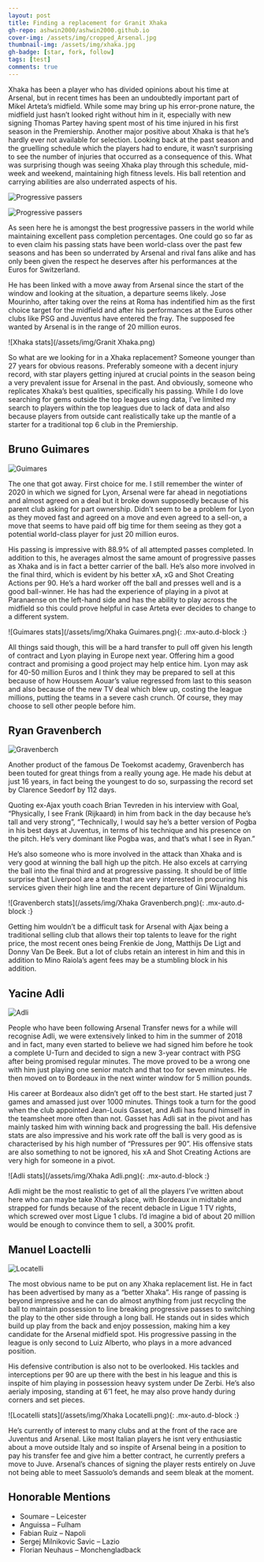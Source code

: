 ```yaml
---
layout: post
title: Finding a replacement for Granit Xhaka
gh-repo: ashwin2000/ashwin2000.github.io
cover-img: /assets/img/cropped_Arsenal.jpg
thumbnail-img: /assets/img/xhaka.jpg	
gh-badge: [star, fork, follow]
tags: [test]
comments: true
---
```


   
   
   
Xhaka has been a player who has divided opinions about his time at Arsenal, but in recent times has been an undoubtedly important part of Mikel Arteta’s midfield. While some may bring up his error-prone nature, the midfield just hasn’t looked right without him in it, especially with new signing Thomas Partey having spent most of his time injured in his first season in the Premiership. Another major positive about Xhaka is that he’s hardly ever not available for selection. Looking back at the past season and the gruelling schedule which the players had to endure, it wasn’t surprising to see the number of injuries that occurred as a consequence of this. What was surprising though was seeing Xhaka play through this schedule, mid-week and weekend, maintaining high fitness levels. His ball retention and carrying abilities are also underrated aspects of his.

![Progressive passers](/assets/img/scatter_prog.png)

![Progressive passers](/assets/img/scatter_prog1.png)
   
   
As seen here he is amongst the best progressive passers in the world while maintaining excellent pass completion percentages. One could go so far as to even claim his passing stats have been world-class over the past few seasons and has been so underrated by Arsenal and rival fans alike and has only been given the respect he deserves after his performances at the Euros for Switzerland.

He has been linked with a move away from Arsenal since the start of the window and looking at the situation, a departure seems likely. Jose Mourinho, after taking over the reins at Roma has indentified him as the first choice target for the midfield and after his performances at the Euros other clubs like PSG and Juventus have entered the fray. The supposed fee wanted by Arsenal is in the range of 20 million euros.

![Xhaka stats](/assets/img/Granit Xhaka.png)

So what are we looking for in a Xhaka replacement? Someone younger than 27 years for obvious reasons. Preferably someone with a decent injury record, with star players getting injured at crucial points in the season being a very prevalent issue for Arsenal in the past. And obviously, someone who replicates Xhaka’s best qualities, specifically his passing. While I do love searching for gems outside the top leagues using data, I’ve limited my search to players within the top leagues due to lack of data and also because players from outside cant realistically take up the mantle of a starter for a traditional top 6 club in the Premiership.
   
   
## Bruno Guimares

![Guimares](/assets/img/bruno.jpg)

The one that got away. First choice for me. I still remember the winter of 2020 in which we signed for Lyon, Arsenal were far ahead in negotiations and almost agreed on a deal but it broke down supposedly because of his parent club asking for part ownership. Didn’t seem to be a problem for Lyon as they moved fast and agreed on a move and even agreed to a sell-on, a move that seems to have paid off big time for them seeing as they got a potential world-class player for just 20 million euros.

His passing is impressive with 88.9% of all attempted passes completed. In addition to this, he averages almost the same amount of progressive passes as Xhaka and is in fact a better carrier of the ball. He’s also more involved in the final third, which is evident by his better xA, xG and Shot Creating Actions per 90. He’s a hard worker off the ball and presses well and is a good ball-winner. He has had the experience of playing in a pivot at Paranaense on the left-hand side and has the ability to play across the midfield so this could prove helpful in case Arteta ever decides to change to a different system.

![Guimares stats](/assets/img/Xhaka Guimares.png){: .mx-auto.d-block :}

All things said though, this will be a hard transfer to pull off given his length of contract and Lyon playing in Europe next year. Offering him a good contract and promising a good project may help entice him. Lyon may ask for 40-50 million Euros and I think they may be prepared to sell at this because of how Houssem Aouar’s value regressed from last to this season and also because of the new TV deal which blew up, costing the league millions, putting the teams in a severe cash crunch. Of course, they may choose to sell other people before him.
   
   
## Ryan Gravenberch

![Gravenberch](/assets/img/Gravenberch.jpeg)

Another product of the famous De Toekomst academy, Gravenberch has been touted for great things from a really young age. He made his debut at just 16 years, in fact being the youngest to do so, surpassing the record set by Clarence Seedorf by 112 days.

Quoting ex-Ajax youth coach Brian Tevreden in his interview with Goal, “Physically, I see Frank (Rijkaard) in him from back in the day because he’s tall and very strong”, “Technically, I would say he’s a better version of Pogba in his best days at Juventus, in terms of his technique and his presence on the pitch. He’s very dominant like Pogba was, and that’s what I see in Ryan.”

He’s also someone who is more involved in the attack than Xhaka and is very good at winning the ball high up the pitch. He also excels at carrying the ball into the final third and at progressive passing. It should be of little surprise that Liverpool are a team that are very interested in procuring his services given their high line and the recent departure of Gini Wijnaldum.

![Gravenberch stats](/assets/img/Xhaka Gravenberch.png){: .mx-auto.d-block :}

Getting him wouldn’t be a difficult task for Arsenal with Ajax being a traditional selling club that allows their top talents to leave for the right price, the most recent ones being Frenkie de Jong, Matthijs De Ligt and Donny Van De Beek. But a lot of clubs retain an interest in him and this in addition to Mino Raiola’s agent fees may be a stumbling block in his addition.
   
   
## Yacine Adli

![Adli](/assets/img/Adli.jpg)

People who have been following Arsenal Transfer news for a while will recognise Adli, we were extensively linked to him in the summer of 2018 and in fact, many even started to believe we had signed him before he took a complete U-Turn and decided to sign a new 3-year contract with PSG after being promised regular minutes. The move proved to be a wrong one with him just playing one senior match and that too for seven minutes. He then moved on to Bordeaux in the next winter window for 5 million pounds.

His career at Bordeaux also didn’t get off to the best start. He started just 7 games and amassed just over 1000 minutes. Things took a turn for the good when the club appointed Jean-Louis Gasset, and Adli has found himself in the teamsheet more often than not. Gasset has Adli sat in the pivot and has mainly tasked him with winning back and progressing the ball. His defensive stats are also impressive and his work rate off the ball is very good as is characterised by his high number of “Pressures per 90”. His offensive stats are also something to not be ignored, his xA and Shot Creating Actions are very high for someone in a pivot.

![Adli stats](/assets/img/Xhaka Adli.png){: .mx-auto.d-block :}

Adli might be the most realistic to get of all the players I’ve written about here who can maybe take Xhaka’s place, with Bordeaux in midtable and strapped for funds because of the recent debacle in Ligue 1 TV rights, which screwed over most Ligue 1 clubs. I’d imagine a bid of about 20 million would be enough to convince them to sell, a 300% profit.
   
   
## Manuel Loactelli

![Locatelli](/assets/img/locatelli.jpg)

The most obvious name to be put on any Xhaka replacement list. He in fact has been advertised by many as a “better Xhaka”. His range of passing is beyond impressive and he can do almost anything from just recycling the ball to maintain possession to line breaking progressive passes to switching the play to the other side through a long ball. He stands out in sides which build up play from the back and enjoy possession, making him a key candidate for the Arsenal midfield spot. His progressive passing in the league is only second to Luiz Alberto, who plays in a more advanced position.

His defensive contribution is also not to be overlooked. His tackles and interceptions per 90 are up there with the best in his league and this is inspite of him playing in possession heavy system under De Zerbi. He’s also aerialy imposing, standing at 6’1 feet, he may also prove handy during corners and set pieces.

![Locatelli stats](/assets/img/Xhaka Locatelli.png){: .mx-auto.d-block :}

He’s currently of interest to many clubs and at the front of the race are Juventus and Arsenal. Like most Italian players he isnt very enthusiastic about a move outside Italy and so inspite of Arsenal being in a position to pay his transfer fee and give him a better contract, he currently prefers a move to Juve. Arsenal’s chances of signing the player rests entirely on Juve not being able to meet Sassuolo’s demands and seem bleak at the moment.
   
   
## Honorable Mentions

* Soumare – Leicester
* Anguissa – Fulham
* Fabian Ruiz – Napoli
* Sergej Milnikovic Savic – Lazio
* Florian Neuhaus – Monchengladback
